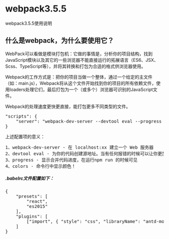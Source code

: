 # webpack3.5.5
webpack3.5.5使用说明

<h2>什么是webpack，为什么要使用它？</h2>
<p>WebPack可以看做是模块打包机：它做的事情是，分析你的项目结构，找到JavaScript模块以及其它的一些浏览器不能直接运行的拓展语言（ES6、JSX、Scss、TypeScript等），并将其转换和打包为合适的格式供浏览器使用。</p>
<p>Webpack的工作方式是：把你的项目当做一个整体，通过一个给定的主文件（如：main.js），Webpack将从这个文件开始找到你的项目的所有依赖文件，使用loaders处理它们，最后打包为一个（或多个）浏览器可识别的JavaScript文件。</p>
<p>Webpack的处理速度更快更直接，能打包更多不同类型的文件。</p>

<pre>
"scripts": {
    "server": "webpack-dev-server --devtool eval --progress --colors"
}
</pre>
<p>上述配置项的意义：</p>
<pre>
1、webpack-dev-server - 在 localhost:xx 建立一个 Web 服务器
2、devtool eval - 为你的代码创建源地址。当有任何报错的时候可以让你更加精确地定位到文件和行号，在浏览器可见
3、progress - 显示合并代码进度，在运行npm run 的时候可见
4、colors - 命令行中显示颜色！
</pre>
<h5>.babelrc文件配置如下：</h5>
<pre>
{
    "presets": [
        "react",
        "es2015"
    ],
    "plugins": [
        ["import", { "style": "css", "libraryName": "antd-mobile" }]
    ]
}
</pre>
